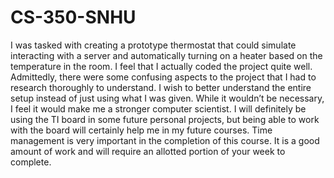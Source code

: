 # CS-350-SNHU
I was tasked with creating a prototype thermostat that could simulate interacting with a server and automatically turning on a heater based on the temperature in the room. I feel that I actually coded the project quite well. Admittedly, there were some confusing aspects to the project that I had to research thoroughly to understand. I wish to better understand the entire setup instead of just using what I was given. While it wouldn’t be necessary, I feel it would make me a stronger computer scientist. I will definitely be using the TI board in some future personal projects, but being able to work with the board will certainly help me in my future courses. Time management is very important in the completion of this course. It is a good amount of work and will require an allotted portion of your week to complete.
